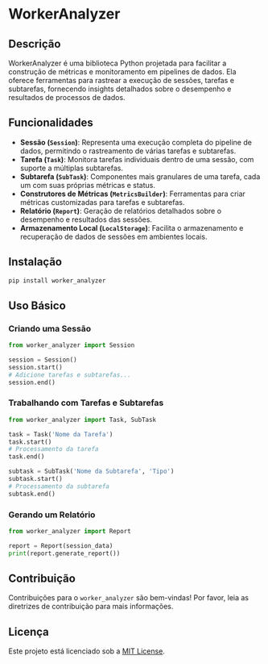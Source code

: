 
# WorkerAnalyzer

## Descrição

WorkerAnalyzer é uma biblioteca Python projetada para facilitar a construção de métricas e monitoramento em pipelines de dados. Ela oferece ferramentas para rastrear a execução de sessões, tarefas e subtarefas, fornecendo insights detalhados sobre o desempenho e resultados de processos de dados.

## Funcionalidades

- **Sessão (`Session`)**: Representa uma execução completa do pipeline de dados, permitindo o rastreamento de várias tarefas e subtarefas.
- **Tarefa (`Task`)**: Monitora tarefas individuais dentro de uma sessão, com suporte a múltiplas subtarefas.
- **Subtarefa (`SubTask`)**: Componentes mais granulares de uma tarefa, cada um com suas próprias métricas e status.
- **Construtores de Métricas (`MetricsBuilder`)**: Ferramentas para criar métricas customizadas para tarefas e subtarefas.
- **Relatório (`Report`)**: Geração de relatórios detalhados sobre o desempenho e resultados das sessões.
- **Armazenamento Local (`LocalStorage`)**: Facilita o armazenamento e recuperação de dados de sessões em ambientes locais.

## Instalação

```bash
pip install worker_analyzer
```

## Uso Básico

### Criando uma Sessão

```python
from worker_analyzer import Session

session = Session()
session.start()
# Adicione tarefas e subtarefas...
session.end()
```

### Trabalhando com Tarefas e Subtarefas

```python
from worker_analyzer import Task, SubTask

task = Task('Nome da Tarefa')
task.start()
# Processamento da tarefa
task.end()

subtask = SubTask('Nome da Subtarefa', 'Tipo')
subtask.start()
# Processamento da subtarefa
subtask.end()
```

### Gerando um Relatório

```python
from worker_analyzer import Report

report = Report(session_data)
print(report.generate_report())
```

## Contribuição

Contribuições para o `worker_analyzer` são bem-vindas! Por favor, leia as diretrizes de contribuição para mais informações.

## Licença

Este projeto está licenciado sob a [MIT License](LICENSE).
